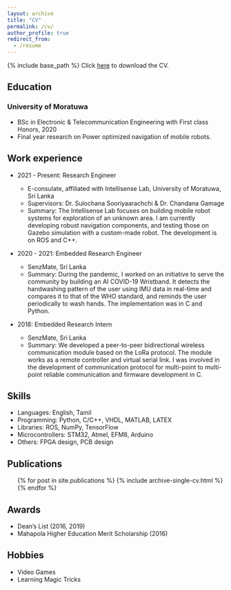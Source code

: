 ```yaml
---
layout: archive
title: "CV"
permalink: /cv/
author_profile: true
redirect_from:
  - /resume
---
```


{% include base_path %}
Click [here](../files/Senthurbavan_CV.pdf) to download the CV.

## Education
### University of Moratuwa
* BSc in Electronic & Telecommunication Engineering with First class Honors, 2020 
* Final year research on Power optimized navigation of mobile robots.

## Work experience
* 2021 - Present: Research Engineer
  * E-consulate, affiliated with Intellisense Lab, University of Moratuwa, Sri Lanka
  * Supervisors: Dr. Sulochana Sooriyaarachchi & Dr. Chandana Gamage
  * Summary: The Intellisense Lab focuses on building mobile robot systems for exploration of an unknown area. I am currently developing robust navigation components, and testing those on Gazebo simulation with a custom-made robot. The development is on ROS and C++. 

* 2020 - 2021: Embedded Research Engineer
  * SenzMate, Sri Lanka
  * Summary: During the pandemic, I worked on an initiative to serve the community by building an AI COVID-19 Wristband. It detects the handwashing pattern of the user using IMU data in real-time and compares it to that of the WHO standard, and reminds the user periodically to wash hands. The implementation was in C and Python.

* 2018: Embedded Research Intern
  * SenzMate, Sri Lanka
  * Summary: We developed a peer-to-peer bidirectional wireless communication module based on the LoRa protocol. The module works as a remote controller and virtual serial link. I was involved in the development of communication protocol for multi-point to multi-point reliable communication and firmware development in C.
  
## Skills
* Languages: English, Tamil
* Programming: Python, C/C++, VHDL, MATLAB, LATEX 
* Libraries: ROS, NumPy, TensorFlow
* Microcontrollers: STM32, Atmel, EFM8, Arduino 
* Others: FPGA design, PCB design

## Publications
  <ul>{% for post in site.publications %}
    {% include archive-single-cv.html %}
  {% endfor %}</ul>
  
## Awards
* Dean’s List (2016, 2019)
* Mahapola Higher Education Merit Scholarship (2016)

## Hobbies
* Video Games
* Learning Magic Tricks
